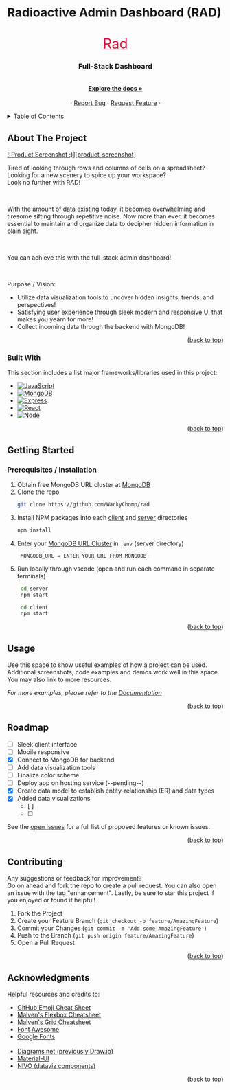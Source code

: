 # Radioactive Admin Dashboard (RAD)


<!-- PROJECT LOGO -->
<br />
<div align="center" id='readme-top'>
  <a href="https://github.com/WackyChomp/rad" style='color: crimson;'>
    <font size='6'>Rad</font>
  </a>

  <h3 align="center">Full-Stack Dashboard</h3>

  <p align="center">
    <br />
    <a href="https://github.com/WackyChomp/rad"><strong>Explore the docs »</strong></a>
    <br />
    <br />
    ·
    <a href="https://github.com/WackyChomp/rad/issues">Report Bug</a>
    ·
    <a href="https://github.com/WackyChomp/rad/issues">Request Feature</a>
    ·
  </p>
</div>



<!-- TABLE OF CONTENTS -->
<details>
  <summary>Table of Contents</summary>
  <ol>
    <li>
      <a href="#about-the-project">About The Project</a>
      <ul>
        <li><a href="#built-with">Built With</a></li>
      </ul>
    </li>
    <li>
      <a href="#getting-started">Getting Started</a>
    </li>
    <li><a href="#usage">Usage</a></li>
    <li><a href="#roadmap">Roadmap</a></li>
    <li><a href="#contributing">Contributing</a></li>
    <li><a href="#acknowledgments">Acknowledgments</a></li>
  </ol>
</details>



<!-- ABOUT THE PROJECT -->
## About The Project

[![Product Screenshot :)][product-screenshot]](https://example.com)

Tired of looking through rows and columns of cells on a spreadsheet?<br>
Looking for a new scenery to spice up your workspace?<br>
Look no further with RAD!

<br>

With the amount of data existing today, it becomes overwhelming and tiresome sifting through repetitive noise. Now more than ever, it becomes essential to maintain and organize data to decipher hidden information in plain sight.

<br>

You can achieve this with the full-stack admin dashboard!

<br>

Purpose / Vision:
* Utilize data visualization tools to uncover hidden insights, trends, and perspectives!
* Satisfying user experience through sleek modern and responsive UI that makes you yearn for more!
* Collect incoming data through the backend with MongoDB!


<p align="right">(<a href="#readme-top">back to top</a>)</p>



### Built With

This section includes a list major frameworks/libraries used in this project:

* [![JavaScript][JavaScript]][JavaScript-url]
* [![MongoDB][MongoDB]][MongoDB-url]
* [![Express][Express.js]][Express-url]
* [![React][React.js]][React-url]
* [![Node][Node.js]][Node-url]

<p align="right">(<a href="#readme-top">back to top</a>)</p>



<!-- GETTING STARTED -->
## Getting Started

### Prerequisites / Installation

1. Obtain free MongoDB URL cluster at [MongoDB](https://mongodb.com)
2. Clone the repo
   ```sh
   git clone https://github.com/WackyChomp/rad
   ```
3. Install NPM packages into each <u>client</u> and <u>server</u> directories
   ```sh
   npm install
   ```
4. Enter your <u>MongoDB URL Cluster</u> in `.env` (server directory)
   ```
    MONGODB_URL = ENTER YOUR URL FROM MONGODB;
   ```
5. Run locally through vscode (open and run each command in separate terminals)
   ```sh
    cd server
    npm start

    cd client
    npm start
   ```

<p align="right">(<a href="#readme-top">back to top</a>)</p>



<!-- USAGE EXAMPLES -->
## Usage

Use this space to show useful examples of how a project can be used. Additional screenshots, code examples and demos work well in this space. You may also link to more resources.

_For more examples, please refer to the [Documentation](https://example.com)_

<p align="right">(<a href="#readme-top">back to top</a>)</p>



<!-- ROADMAP -->
## Roadmap

- [ ] Sleek client interface
- [ ] Mobile responsive
- [x] Connect to MongoDB for backend
- [ ] Add data visualization tools
- [ ] Finalize color scheme
- [ ] Deploy app on hosting service (--pending--)
- [x] Create data model to establish entity-relationship (ER) and data types
- [x] Added data visualizations
    - [ ] 
    - [ ] 

See the [open issues](https://github.com/WackyChomp/rad/issues) for a full list of proposed features or known issues.

<p align="right">(<a href="#readme-top">back to top</a>)</p>



<!-- CONTRIBUTING -->
## Contributing

Any suggestions or feedback for improvement? <br>
Go on ahead and fork the repo to create a pull request. You can also open an issue with the tag "enhancement".
Lastly, be sure to star this project if you enjoyed or found it helpful!

1. Fork the Project
2. Create your Feature Branch (`git checkout -b feature/AmazingFeature`)
3. Commit your Changes (`git commit -m 'Add some AmazingFeature'`)
4. Push to the Branch (`git push origin feature/AmazingFeature`)
5. Open a Pull Request

<p align="right">(<a href="#readme-top">back to top</a>)</p>



<!-- ACKNOWLEDGMENTS -->
## Acknowledgments

Helpful resources and credits to:

* [GitHub Emoji Cheat Sheet](https://www.webpagefx.com/tools/emoji-cheat-sheet)
* [Malven's Flexbox Cheatsheet](https://flexbox.malven.co/)
* [Malven's Grid Cheatsheet](https://grid.malven.co/)
* [Font Awesome](https://fontawesome.com)
* [Google Fonts](https://fonts.google.com/)
<br><br>
* [Diagrams.net (previously Draw.io)](https://www.diagrams.net/)
* [Material-UI](https://mui.com/material-ui/getting-started/overview/)
* [NIVO (dataviz components)](https://nivo.rocks/)

<p align="right">(<a href="#readme-top">back to top</a>)</p>



<!-- MARKDOWN LINKS & IMAGES -->
<!-- https://www.markdownguide.org/basic-syntax/#reference-style-links -->
[license-shield]: https://img.shields.io/github/license/othneildrew/Best-README-Template.svg?style=for-the-badge
[license-url]: https://github.com/othneildrew/Best-README-Template/blob/master/LICENSE.txt


[JavaScript]: https://img.shields.io/badge/JavaScript-323330?style=for-the-badge&logo=javascript&logoColor=F7DF1E
[JavaScript-url]: https://www.javascript.com/

[MongoDB]:https://img.shields.io/badge/MongoDB-4EA94B?style=for-the-badge&logo=mongodb&logoColor=white
[MongoDB-url]: https://www.mongodb.com/
[Express.js]: https://img.shields.io/badge/Express.js-404D59?style=for-the-badge
[Express-url]: https://expressjs.com/
[React.js]: https://img.shields.io/badge/React-20232A?style=for-the-badge&logo=react&logoColor=61DAFB
[React-url]: https://reactjs.org/
[Node.js]: https://img.shields.io/badge/Node.js-43853D?style=for-the-badge&logo=node.js&logoColor=white
[Node-url]: https://nodejs.org/en/